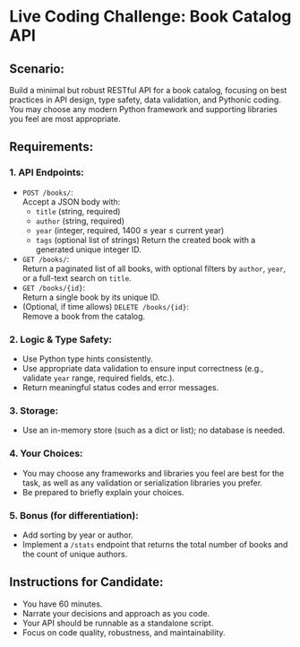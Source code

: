 # Live Coding Challenge: Book Catalog API
 
## Scenario:
Build a minimal but robust RESTful API for a book catalog, focusing on best practices in API design, type safety, data validation, and Pythonic coding. You may choose any modern Python framework and supporting libraries you feel are most appropriate.
 
## Requirements:
 
### 1. API Endpoints:
   - `POST /books/`:  
     Accept a JSON body with:
     - `title` (string, required)
     - `author` (string, required)
     - `year` (integer, required, 1400 ≤ year ≤ current year)
     - `tags` (optional list of strings)
     Return the created book with a generated unique integer ID.
   - `GET /books/`:  
     Return a paginated list of all books, with optional filters by `author`, `year`, or a full-text search on `title`.
   - `GET /books/{id}`:  
     Return a single book by its unique ID.
   - (Optional, if time allows) `DELETE /books/{id}`:  
     Remove a book from the catalog.
 
### 2. Logic & Type Safety:
   - Use Python type hints consistently.
   - Use appropriate data validation to ensure input correctness (e.g., validate `year` range, required fields, etc.).
   - Return meaningful status codes and error messages.
 
### 3. Storage:
   - Use an in-memory store (such as a dict or list); no database is needed.
 
### 4. Your Choices:  
   - You may choose any frameworks and libraries you feel are best for the task, as well as any validation or serialization libraries you prefer.
   - Be prepared to briefly explain your choices.
 
### 5. **Bonus (for differentiation):**
   - Add sorting by year or author.
   - Implement a `/stats` endpoint that returns the total number of books and the count of unique authors.
 
## **Instructions for Candidate:**
- You have 60 minutes.
- Narrate your decisions and approach as you code.
- Your API should be runnable as a standalone script.
- Focus on code quality, robustness, and maintainability.
